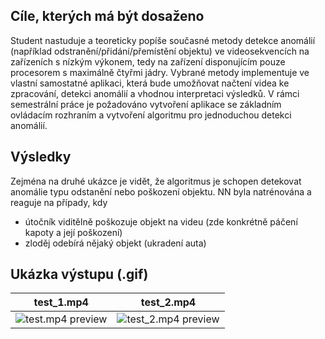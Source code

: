 ## Cíle, kterých má být dosaženo
Student nastuduje a teoreticky popíše současné metody detekce anomálií (například odstranění/přidání/přemístění objektu) ve videosekvencích na zařízeních s nízkým výkonem, tedy na zařízení disponujícím pouze procesorem s maximálně čtyřmi jádry. Vybrané metody implementuje ve vlastní samostatné aplikaci, která bude umožňovat načtení videa ke zpracování, detekci anomálií a vhodnou interpretaci výsledků. V rámci semestrální práce je požadováno vytvoření aplikace se základním ovládacím rozhraním a vytvoření algoritmu pro jednoduchou detekci anomálií.

## Výsledky

Zejména na druhé ukázce je vidět, že algoritmus je schopen detekovat anomálie typu odstanění nebo poškození objektu. NN byla natrénována a reaguje na případy, kdy
- útočník viditělně poškozuje objekt na videu (zde konkrétně páčení kapoty a její poškození)
- zloděj odebírá nějaký objekt (ukradení auta)

## Ukázka výstupu (.gif)

test_1.mp4             |  test_2.mp4
:-------------------------:|:-------------------------:
![test.mp4 preview](https://github.com/xbilek26/BP/blob/main/output_preview/test_1.gif)  |  ![test_2.mp4 preview](https://github.com/xbilek26/BP/blob/main/output_preview/test_2.gif)
